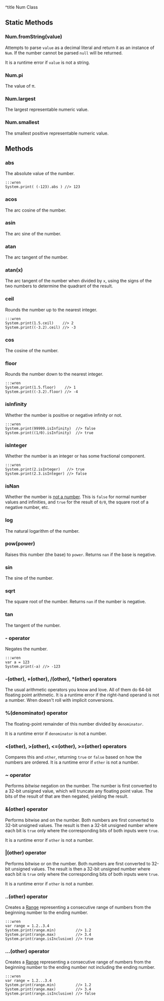 ^title Num Class

## Static Methods

### Num.**fromString**(value)

Attempts to parse `value` as a decimal literal and return it as an instance of
`Num`. If the number cannot be parsed `null` will be returned.

It is a runtime error if `value` is not a string.

### Num.**pi**

The value of &pi;.

### Num.**largest**

The largest representable numeric value.

### Num.**smallest**

The smallest positive representable numeric value.

## Methods

### **abs**

The absolute value of the number.

    :::wren
    System.print( (-123).abs ) //> 123

### **acos**

The arc cosine of the number.

### **asin**

The arc sine of the number.

### **atan**

The arc tangent of the number.

### **atan**(x)

The arc tangent of the number when divided by `x`, using the signs of the two
numbers to determine the quadrant of the result.

### **ceil**

Rounds the number up to the nearest integer.

    :::wren
    System.print(1.5.ceil)    //> 2
    System.print((-3.2).ceil) //> -3

### **cos**

The cosine of the number.

### **floor**

Rounds the number down to the nearest integer.

    :::wren
    System.print(1.5.floor)    //> 1
    System.print((-3.2).floor) //> -4

### **isInfinity**

Whether the number is positive or negative infinity or not.

    :::wren
    System.print(99999.isInfinity)  //> false
    System.print((1/0).isInfinity)  //> true

### **isInteger**

Whether the number is an integer or has some fractional component.

    :::wren
    System.print(2.isInteger)   //> true
    System.print(2.3.isInteger) //> false

### **isNan**

Whether the number is [not a number](http://en.wikipedia.org/wiki/NaN). This is
`false` for normal number values and infinities, and `true` for the result of
`0/0`, the square root of a negative number, etc.

### **log**

The natural logarithm of the number.

### **pow**(power)

Raises this number (the base) to `power`. Returns `nan` if the base is negative.

### **sin**

The sine of the number.

### **sqrt**

The square root of the number. Returns `nan` if the number is negative.

### **tan**

The tangent of the number.

### **-** operator

Negates the number.

    :::wren
    var a = 123
    System.print(-a) //> -123

### **-**(other), **+**(other), **/**(other), **\***(other) operators

The usual arithmetic operators you know and love. All of them do 64-bit
floating point arithmetic. It is a runtime error if the right-hand operand is
not a number. Wren doesn't roll with implicit conversions.

### **%**(denominator) operator

The floating-point remainder of this number divided by `denominator`.

It is a runtime error if `denominator` is not a number.

### **&lt;**(other), **&gt;**(other), **&lt;=**(other), **&gt;=**(other) operators

Compares this and `other`, returning `true` or `false` based on how the numbers
are ordered. It is a runtime error if `other` is not a number.

### **~** operator

Performs *bitwise* negation on the number. The number is first converted to a
32-bit unsigned value, which will truncate any floating point value. The bits
of the result of that are then negated, yielding the result.

### **&**(other) operator

Performs bitwise and on the number. Both numbers are first converted to 32-bit
unsigned values. The result is then a 32-bit unsigned number where each bit is
`true` only where the corresponding bits of both inputs were `true`.

It is a runtime error if `other` is not a number.

### **|**(other) operator

Performs bitwise or on the number. Both numbers are first converted to 32-bit
unsigned values. The result is then a 32-bit unsigned number where each bit is
`true` only where the corresponding bits of both inputs were `true`.

It is a runtime error if `other` is not a number.

### **..**(other) operator

Creates a [Range](range.html) representing a consecutive range of numbers
from the beginning number to the ending number.

    :::wren
    var range = 1.2..3.4
    System.print(range.min)         //> 1.2
    System.print(range.max)         //> 3.4
    System.print(range.isInclusive) //> true

### **...**(other) operator

Creates a [Range](range.html) representing a consecutive range of numbers
from the beginning number to the ending number not including the ending number.

    :::wren
    var range = 1.2...3.4
    System.print(range.min)         //> 1.2
    System.print(range.max)         //> 3.4
    System.print(range.isInclusive) //> false
